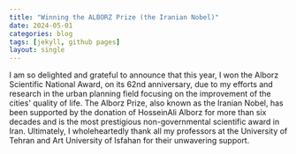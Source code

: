 ```yaml
---
title: "Winning the ALBORZ Prize (the Iranian Nobel)"
date: 2024-05-01
categories: blog
tags: [jekyll, github pages]
layout: single
---
```


I am so delighted and grateful to announce that this year, I won the Alborz Scientific National Award, on its 62nd anniversary, due to my efforts and research in the urban planning field focusing on the improvement of the cities' quality of life. The Alborz Prize, also known as the Iranian Nobel, has been supported by the donation of HosseinAli Alborz for more than six decades and is the most prestigious non-governmental scientific award in Iran. Ultimately, I wholeheartedly thank all my professors at the University of Tehran and Art University of Isfahan for their unwavering support.
